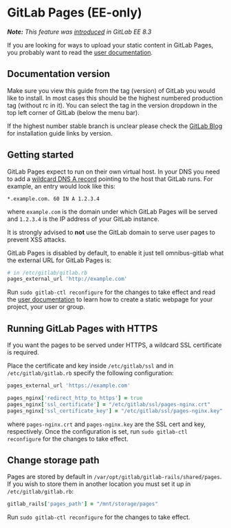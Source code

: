 # GitLab Pages (EE-only)

_**Note:** This feature was [introduced][ee-80] in GitLab EE 8.3_

If you are looking for ways to upload your static content in GitLab Pages, you
probably want to read the [user documentation][user-doc].

## Documentation version

Make sure you view this guide from the tag (version) of GitLab you would like
to install. In most cases this should be the highest numbered production tag
(without rc in it). You can select the tag in the version dropdown in the top
left corner of GitLab (below the menu bar).

If the highest number stable branch is unclear please check the
[GitLab Blog](https://about.gitlab.com/blog/) for installation guide links by
version.

## Getting started

GitLab Pages expect to run on their own virtual host. In your DNS you need to
add a [wildcard DNS A record][wiki-wildcard-dns] pointing to the host that
GitLab runs. For example, an entry would look like this:

```
*.example.com. 60 IN A 1.2.3.4
```

where `example.com` is the domain under which GitLab Pages will be served
and `1.2.3.4` is the IP address of your GitLab instance.

It is strongly advised to **not** use the GitLab domain to serve user pages to
prevent XSS attacks.

GitLab Pages is disabled by default, to enable it just tell omnibus-gitlab what
the external URL for GitLab Pages is:

```ruby
# in /etc/gitlab/gitlab.rb
pages_external_url 'http://example.com'
```

Run `sudo gitlab-ctl reconfigure` for the changes to take effect and read the
[user documentation][user-doc] to learn how to create a static webpage for your
project, your user or group.

## Running GitLab Pages with HTTPS

If you want the pages to be served under HTTPS, a wildcard SSL certificate is
required.

Place the certificate and key inside `/etc/gitlab/ssl` and in
`/etc/gitlab/gitlab.rb` specify the following configuration:

```ruby
pages_external_url 'https://example.com'

pages_nginx['redirect_http_to_https'] = true
pages_nginx['ssl_certificate'] = "/etc/gitlab/ssl/pages-nginx.crt"
pages_nginx['ssl_certificate_key'] = "/etc/gitlab/ssl/pages-nginx.key"
```

where `pages-nginx.crt` and `pages-nginx.key` are the SSL cert and key,
respectively. Once the configuration is set, run `sudo gitlab-ctl reconfigure`
for the changes to take effect.

## Change storage path

Pages are stored by default in `/var/opt/gitlab/gitlab-rails/shared/pages`.
If you wish to store them in another location you must set it up in
`/etc/gitlab/gitlab.rb`:

```ruby
gitlab_rails['pages_path'] = "/mnt/storage/pages"
```

Run `sudo gitlab-ctl reconfigure` for the changes to take effect.

[user-doc]: http://doc.gitlab.com/ee/pages/README.html
[ee-80]: https://gitlab.com/gitlab-org/gitlab-ee/merge_requests/80
[wiki-wildcard-dns]: https://en.wikipedia.org/wiki/Wildcard_DNS_record
